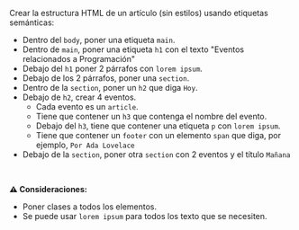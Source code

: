 Crear la estructura HTML de un artículo (sin estilos) usando etiquetas semánticas:

- Dentro del `body`, poner una etiqueta `main`.
- Dentro de `main`, poner una etiqueta `h1` con el texto "Eventos relacionados a Programación"
- Debajo del `h1` poner 2 párrafos con `lorem ipsum`.
- Debajo de los 2 párrafos, poner una `section`.
- Dentro de la `section`, poner un `h2` que diga `Hoy`.
- Debajo de `h2`, crear 4 eventos.
  - Cada evento es un `article`.
  - Tiene que contener un `h3` que contenga el nombre del evento.
  - Debajo del `h3`, tiene que contener una etiqueta `p` con `lorem ipsum`.
  - Tiene que contener un `footer` con un elemento `span` que diga, por ejemplo, `Por Ada Lovelace`
- Debajo de la `section`, poner otra `section` con 2 eventos y el título `Mañana`
<br>

**⚠️ Consideraciones:**

- Poner clases a todos los elementos.
- Se puede usar `lorem ipsum` para todos los texto que se necesiten.
<br>

